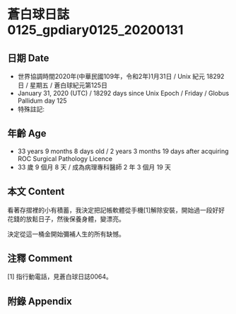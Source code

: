 [_metadata_:encoding]: - "utf-8"
[_metadata_:fileformat]: - "markdown"
[_metadata_:MIME_type]: - "text/plain"
[_metadata_:markdown_version]: - "commonmark version 0.29"
[_metadata_:markdown_spec]: - "https://spec.commonmark.org/0.29/"

# 蒼白球日誌0125_gpdiary0125_20200131 #

## 日期 Date ##

* 世界協調時間2020年(中華民國109年，令和2年)1月31日 / Unix 紀元 18292 日 / 星期五 / 蒼白球紀元第125日
* January 31, 2020 (UTC) / 18292 days since Unix Epoch / Friday / Globus Pallidum day 125
* 特殊註記:

## 年齡 Age ##

* 33 years 9 months 8 days old / 2 years 3 months 19 days after acquiring ROC Surgical Pathology Licence
* 33 歲 9 個月 8 天 / 成為病理專科醫師 2 年 3 個月 19 天

## 本文 Content ##

看著存摺裡的小有積蓄，我決定把記帳軟體從手機[1]解除安裝，開始過一段好好花錢的放鬆日子，然後保養身體，變漂亮。

決定從這一桶金開始彌補人生的所有缺憾。

## 注釋 Comment ##

[1] 指行動電話，見蒼白球日誌0064。

## 附錄 Appendix ##
